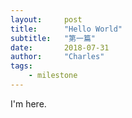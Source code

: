 ```yaml
---
layout:     post
title:      "Hello World"
subtitle:   "第一篇"
date:       2018-07-31 
author:     "Charles"
tags:
    - milestone
---
```



I'm here.





